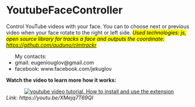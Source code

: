 # YoutubeFaceController
Control YouTube videos with your face. You can to choose next or previous video when your face rotate to the right or left side. 
<i><mark>Used technologies: js, open source library for tracks a face and outputs the coordinate: https://github.com/auduno/clmtrackr</mark></i>
<ul>
My contacts:
  <li>gmail: eugeniouglov@gmail.com</li>
  <li>facebook: www.facebook.com/jekuglov</li>
</ul>

<b>Watch the video to learn more how it works:</b>


<div align="center">
  <a target="_blank" rel="noopener noreferrer" href="https://youtu.be/XMejq7T69QI"><img src="https://i.ibb.co/JnNtj1M/youtubefacecontroller.png" alt="youtube video tutorial. How to install and use the extension"></a>
</div>
<i>Link: https://youtu.be/XMejq7T69QI</i>
